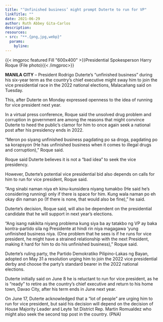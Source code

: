 ```yaml
---
title: "‘Unfinished business’ might prompt Duterte to run for VP"
linkTitle: ""
date: 2021-06-29
author: Ruth Abbey Gita-Carlos
description:
resources:
- src: "**.{png,jpg,webp}"
  params:
    byline: 
---
```

{{< imgproc featured Fill "600x400" >}}Presidential Spokesperson Harry Roque (File photo){{< /imgproc>}}

**MANILA CITY** –  President Rodrigo Duterte’s “unfinished business” during his six-year term as the country’s chief executive might sway him to join the vice presidential race in the 2022 national elections, Malacañang said on Tuesday.

This, after Duterte on Monday expressed openness to the idea of running for vice president next year.

In a virtual press conference, Roque said the unsolved drug problem and corruption in government are among the reasons that might convince Duterte to heed the public’s clamor for him to once again seek a national post after his presidency ends in 2022.

“Meron po siyang unfinished business pagdating po sa droga, pagdating po sa korapsyon (He has unfinished business when it comes to illegal drugs and corruption),” Roque said.

Roque said Duterte believes it is not a “bad idea” to seek the vice presidency.

However, Duterte’s potential vice presidential bid also depends on calls for him to run for vice president, Roque said.

“Ang sinabi naman niya eh kinu-kunsidera niyang tumakbo (He said he’s considering running) only if there is space for him. Kung wala naman po eh okay din naman po (If there is none, that would also be fine),” he said.

Duterte’s decision, Roque said, will also be dependent on the presidential candidate that he will support in next year’s elections.

“Ang isang nakikita niyang problema kung siya ba ay tatakbo ng VP ay baka kontra-partido sila ng Presidente at hindi rin niya magagawa ‘yung unfinished business niya. (One problem that he sees is if he runs for vice president, he might have a strained relationship with the next President, making it hard for him to do his unfinished business),” Roque said.

Duterte’s ruling party, the Partido Demokratiko Pilipino-Lakas ng Bayan, adopted on May 31 a resolution urging him to join the 2022 vice presidential derby and choose the party’s standard bearer in the 2022 national elections.

Duterte initially said on June 8 he is reluctant to run for vice president, as he is “ready” to retire as the country’s chief executive and return to his home town, Davao City, after his term ends in June next year.

On June 17, Duterte acknowledged that a “lot of people” are urging him to run for vice president, but said his decision will depend on the decision of House Majority Leader and Leyte 1st District Rep. Martin Romualdez who might also seek the second top post in the country. (PNA)